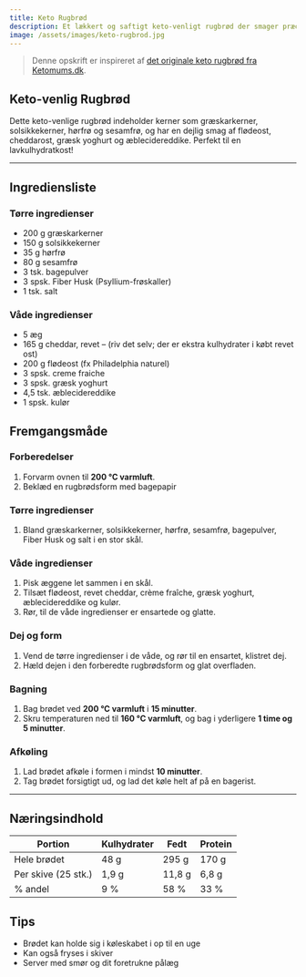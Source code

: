 ```yaml
---
title: Keto Rugbrød
description: Et lækkert og saftigt keto-venligt rugbrød der smager præcis som det ægte rugbrød.
image: /assets/images/keto-rugbrod.jpg
---
```


> Denne opskrift er inspireret af [det originale keto rugbrød fra Ketomums.dk](https://ketomums.dk/keto-frokost/det-absolut-bedste-keto-rugbroed-smager-fuldstaendig-som-alm-rugbroed/).

## Keto-venlig Rugbrød

Dette keto-venlige rugbrød indeholder kerner som græskarkerner, solsikkekerner, hørfrø og sesamfrø, og har en dejlig smag af flødeost, cheddarost, græsk yoghurt og æblecidereddike. Perfekt til en lavkulhydratkost!

---

## Ingrediensliste

### Tørre ingredienser

- 200 g græskarkerner
- 150 g solsikkekerner
- 35 g hørfrø
- 80 g sesamfrø
- 3 tsk. bagepulver
- 3 spsk. Fiber Husk (Psyllium-frøskaller)
- 1 tsk. salt

### Våde ingredienser

- 5 æg
- 165 g cheddar, revet – (riv det selv; der er ekstra kulhydrater i købt revet ost)
- 200 g flødeost (fx Philadelphia naturel)
- 3 spsk. creme fraiche
- 3 spsk. græsk yoghurt
- 4,5 tsk. æblecidereddike
- 1 spsk. kulør

## Fremgangsmåde

### Forberedelser

1. Forvarm ovnen til **200 °C varmluft**.
2. Beklæd en rugbrødsform med bagepapir

### Tørre ingredienser

1. Bland græskarkerner, solsikkekerner, hørfrø, sesamfrø, bagepulver, Fiber Husk og salt i en stor skål.

### Våde ingredienser

1. Pisk æggene let sammen i en skål.
2. Tilsæt flødeost, revet cheddar, crème fraîche, græsk yoghurt, æblecidereddike og kulør.
3. Rør, til de våde ingredienser er ensartede og glatte.

### Dej og form

1. Vend de tørre ingredienser i de våde, og rør til en ensartet, klistret dej.
2. Hæld dejen i den forberedte rugbrødsform og glat overfladen.

### Bagning

1. Bag brødet ved **200 °C varmluft** i **15 minutter**.
2. Skru temperaturen ned til **160 °C varmluft**, og bag i yderligere **1 time og 5 minutter**.

### Afkøling

1. Lad brødet afkøle i formen i mindst **10 minutter**.
2. Tag brødet forsigtigt ud, og lad det køle helt af på en bagerist.

---

## Næringsindhold

<div class="bg-white rounded-lg shadow overflow-hidden my-4">
  <table class="min-w-full">
    <thead class="bg-green-50">
      <tr>
        <th class="px-6 py-3 text-left text-sm font-semibold text-gray-700">Portion</th>
        <th class="px-6 py-3 text-right text-sm font-semibold text-gray-700">Kulhydrater</th>
        <th class="px-6 py-3 text-right text-sm font-semibold text-gray-700">Fedt</th>
        <th class="px-6 py-3 text-right text-sm font-semibold text-gray-700">Protein</th>
      </tr>
    </thead>
    <tbody class="divide-y divide-gray-200">
      <tr>
        <td class="px-6 py-4 text-sm text-gray-900">Hele brødet</td>
        <td class="px-6 py-4 text-sm text-gray-900 text-right">48 g</td>
        <td class="px-6 py-4 text-sm text-gray-900 text-right">295 g</td>
        <td class="px-6 py-4 text-sm text-gray-900 text-right">170 g</td>
      </tr>
      <tr class="bg-gray-50">
        <td class="px-6 py-4 text-sm text-gray-900">Per skive (25 stk.)</td>
        <td class="px-6 py-4 text-sm text-gray-900 text-right">1,9 g</td>
        <td class="px-6 py-4 text-sm text-gray-900 text-right">11,8 g</td>
        <td class="px-6 py-4 text-sm text-gray-900 text-right">6,8 g</td>
      </tr>
      <tr>
        <td class="px-6 py-4 text-sm font-medium text-gray-900">% andel</td>
        <td class="px-6 py-4 text-sm text-gray-900 text-right">9 %</td>
        <td class="px-6 py-4 text-sm text-gray-900 text-right">58 %</td>
        <td class="px-6 py-4 text-sm text-gray-900 text-right">33 %</td>
      </tr>
    </tbody>
  </table>
</div>

## Tips

- Brødet kan holde sig i køleskabet i op til en uge
- Kan også fryses i skiver
- Server med smør og dit foretrukne pålæg
